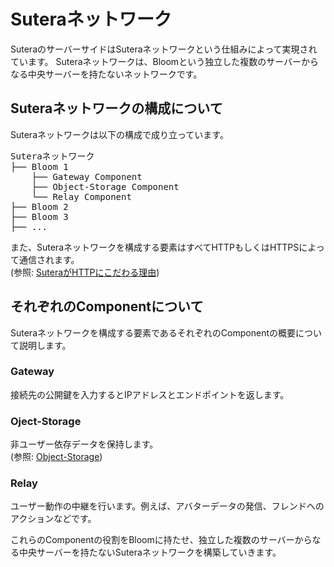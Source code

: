 # Suteraネットワーク  

SuteraのサーバーサイドはSuteraネットワークという仕組みによって実現されています。
Suteraネットワークは、Bloomという独立した複数のサーバーからなる中央サーバーを持たないネットワークです。  

## Suteraネットワークの構成について  

Suteraネットワークは以下の構成で成り立っています。  
<pre>
Suteraネットワーク
├── Bloom 1
    ├── Gateway Component
    ├── Object-Storage Component
    └── Relay Component
├── Bloom 2
├── Bloom 3
├── ...
</pre>
また、Suteraネットワークを構成する要素はすべてHTTPもしくはHTTPSによって通信されます。  
(参照: [SuteraがHTTPにこだわる理由](sutera/why-http.md))

## それぞれのComponentについて  

Suteraネットワークを構成する要素であるそれぞれのComponentの概要について説明します。  

### Gateway  

接続先の公開鍵を入力するとIPアドレスとエンドポイントを返します。  

### Oject-Storage  

非ユーザー依存データを保持します。  
(参照: [Object-Storage](object-storage/01-what-is-object-storage.md))

### Relay  

ユーザー動作の中継を行います。例えば、アバターデータの発信、フレンドへのアクションなどです。  

これらのComponentの役割をBloomに持たせ、独立した複数のサーバーからなる中央サーバーを持たないSuteraネットワークを構築していきます。  
